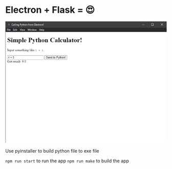 # Electron + Flask = 😍

![App Image](./img.png)

Use pyinstaller to build python file to exe file

```npm run start``` to run the app
```npm run make``` to build the app